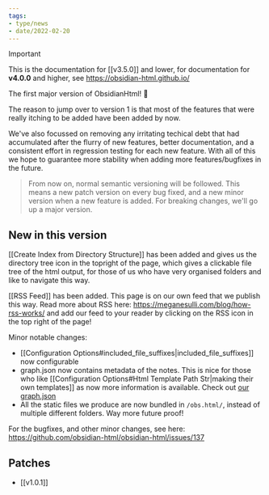 ```yaml
---
tags:
- type/news
- date/2022-02-20
---
```

>[!important]
> This is the documentation for [[v3.5.0]] and lower, for documentation for **v4.0.0** and higher, see https://obsidian-html.github.io/


The first major version of ObsidianHtml! 🎉

The reason to jump over to version 1 is that most of the features that were really itching to be added have been added by now. 

We've also focussed on removing any irritating techical debt that had accumulated after the flurry of new features, better documentation, and a consistent effort in regression testing for each new feature. With all of this we hope to guarantee more stability when adding more features/bugfixes in the future.

> From now on, normal semantic versioning will be followed. This means a new patch version on every bug fixed, and a new minor version when a new feature is added. For breaking changes, we'll go up a major version.

## New in this version
[[Create Index from Directory Structure]] has been added and gives us the directory tree icon in the topright of the page, which gives a clickable file tree of the html output, for those of us who have very organised folders and like to navigate this way.

[[RSS Feed]] has been added. This page is on our own feed that we publish this way. Read more about RSS here: https://meganesulli.com/blog/how-rss-works/ and add our feed to your reader by clicking on the RSS icon in the top right of the page!

Minor notable changes:
- [[Configuration Options#included_file_suffixes|included_file_suffixes]] now configurable
- graph.json now contains metadata of the notes. This is nice for those who like [[Configuration Options#Html Template Path Str|making their own templates]] as now more information is available. Check out [our graph.json](https://obsidian-html.github.io/obs.html/data/graph.json)
- All the static files we produce are now bundled in `/obs.html/`, instead of multiple different folders. Way more future proof!

For the bugfixes, and other minor changes, see here: https://github.com/obsidian-html/obsidian-html/issues/137

## Patches
- [[v1.0.1]]